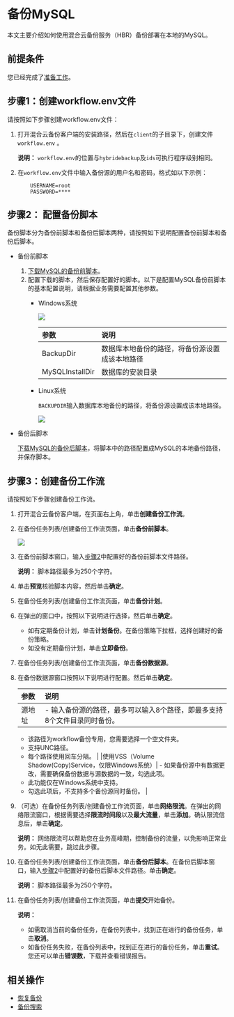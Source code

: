 # 备份MySQL

本文主要介绍如何使用混合云备份服务（HBR）备份部署在本地的MySQL。

## 前提条件

您已经完成了[准备工作](/cn.zh-CN/本地服务器备份教程/基于workflow的备份/准备工作.md)。

## 步骤1：创建workflow.env文件

请按照如下步骤创建workflow.env文件：

1.  打开混合云备份客户端的安装路径，然后在`client`的子目录下，创建文件`workflow.env` 。

    **说明：** `workflow.env`的位置与`hybridebackup`及`ids`可执行程序级别相同。

2.  在`workflow.env`文件中输入备份源的用户名和密码，格式如以下示例：

    ```
        USERNAME=root
        PASSWORD=****
    ```


## 步骤2： 配置备份脚本

备份脚本分为备份前脚本和备份后脚本两种，请按照如下说明配置备份前脚本和备份后脚本。

-   备份前脚本
    1.  [下载MySQL的备份前脚本]()。
    2.  配置下载的脚本，然后保存配置好的脚本。以下是配置MySQL备份前脚本的基本配置说明，请根据业务需要配置其他参数。
        -   Windows系统

            ![](https://static-aliyun-doc.oss-accelerate.aliyuncs.com/assets/img/zh-CN/4222367951/p61140.png)

            |参数|说明|
            |:-|:-|
            |BackupDir|数据库本地备份的路径，将备份源设置成该本地路径|
            |MySQLInstallDir|数据库的安装目录|

        -   Linux系统

            `BACKUPDIR`输入数据库本地备份的路径，将备份源设置成该本地路径。

            ![](https://static-aliyun-doc.oss-accelerate.aliyuncs.com/assets/img/zh-CN/4222367951/p61141.png)

-   备份后脚本

    [下载MySQL的备份后脚本]()，将脚本中的路径配置成MySQL的本地备份路径，并保存脚本。


## 步骤3：创建备份工作流

请按照如下步骤创建备份工作流。

1.  打开混合云备份客户端，在页面右上角，单击**创建备份工作流**。

2.  在备份任务列表/创建备份工作流页面，单击**备份前脚本**。

    ![](https://static-aliyun-doc.oss-accelerate.aliyuncs.com/assets/img/zh-CN/3803367951/p61078.png)

3.  在备份前脚本窗口，输入[步骤2](#section_kll_y33_yfb)中配置好的备份前脚本文件路径。

    **说明：** 脚本路径最多为250个字符。

4.  单击**预览**核验脚本内容，然后单击**确定**。

5.  在备份任务列表/创建备份工作流页面，单击**备份计划**。

6.  在弹出的窗口中，按照以下说明进行选择，然后单击**确定**。

    -   如有定期备份计划，单击**计划备份**。在备份策略下拉框，选择创建好的备份策略。
    -   如没有定期备份计划，单击**立即备份**。
7.  在备份任务列表/创建备份工作流页面，单击**备份数据源**。

8.  在备份数据源窗口按照以下说明进行配置。然后单击**确定**。

    |参数|说明|
    |:-|:-|
    |源地址|    -   输入备份源的路径，最多可以输入8个路径，即最多支持8个文件目录同时备份。
    -   该路径为workflow备份专用，您需要选择一个空文件夹。
    -   支持UNC路径。
    -   每个路径使用回车分隔。 |
    |使用VSS（Volume Shadow\(Copy\)Service，仅限Windows系统）|    -   如果备份源中有数据更改，需要确保备份数据与源数据的一致，勾选此项。
    -   此功能仅在Windows系统中支持。
    -   勾选此项后，不支持多个备份源同时备份。 |

9.  （可选）在备份任务列表/创建备份工作流页面，单击**网络限流**。在弹出的网络限流窗口，根据需要选择**限流时间段**以及**最大流量**，单击**添加**。确认限流信息后，单击**确定**。

    **说明：** 网络限流可以帮助您在业务高峰期，控制备份的流量，以免影响正常业务。如无此需要，跳过此步骤。

10. 在备份任务列表/创建备份工作流页面，单击**备份后脚本**。在备份后脚本窗口，输入[步骤2](#section_kll_y33_yfb)中配置好的备份后脚本文件路径。单击**确定**。

    **说明：** 脚本路径最多为250个字符。

11. 在备份任务列表/创建备份工作流页面，单击**提交**开始备份。

    **说明：**

    -   如需取消当前的备份任务，在备份列表中，找到正在进行的备份任务，单击**取消**。
    -   如备份任务失败，在备份列表中，找到正在进行的备份任务，单击**重试**。您还可以单击**错误数**，下载并查看错误报告。

## 相关操作

-   [恢复备份](/cn.zh-CN/本地服务器备份教程/基于workflow的备份/恢复备份.md)
-   [备份搜索](/cn.zh-CN/本地服务器备份教程/基于workflow的备份/备份搜索.md)

